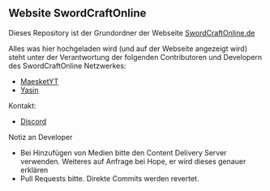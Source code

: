 ## Website SwordCraftOnline

Dieses Repository ist der Grundordner der Webseite [SwordCraftOnline.de](https://swordcraftonline.de)

Alles was hier hochgeladen wird (und auf der Webseite angezeigt wird) steht unter der Verantwortung der folgenden Contributoren und Developern des SwordCraftOnline Netzwerkes:
 - [MaesketYT](https://github.com/MaesketYT)
 - [Yasin](https://github.com/yasinTheDeveloper)


Kontakt: 
 - [Discord](https://discord.swordcraftonline.de)

Notiz an Developer
 - Bei Hinzufügen von Medien bitte den Content Delivery Server verwenden. Weiteres auf Anfrage bei Hope, er wird dieses genauer erklären
 - Pull Requests bitte. Direkte Commits werden revertet.
 
